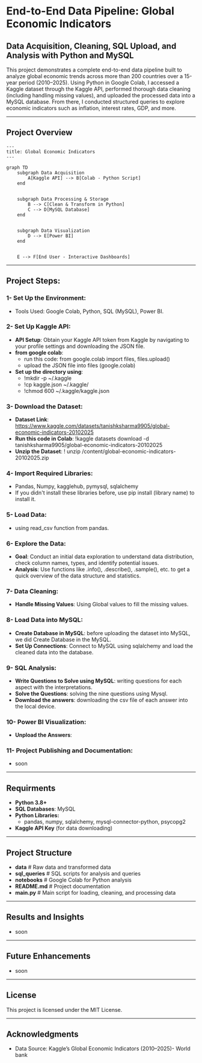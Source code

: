 # End-to-End Data Pipeline: Global Economic Indicators

## Data Acquisition, Cleaning, SQL Upload, and Analysis with Python and MySQL

This project demonstrates a complete end-to-end data pipeline built to analyze global economic trends across more than 200 countries over a 15-year period (2010–2025). Using Python in Google Colab, I accessed a Kaggle dataset through the Kaggle API, performed thorough data cleaning (including handling missing values), and uploaded the processed data into a MySQL database. From there, I conducted structured queries to explore economic indicators such as inflation, interest rates, GDP, and more.

---

## Project Overview

```mermaid
---
title: Global Economic Indicators
---

graph TD
    subgraph Data Acquisition
        A[Kaggle API] --> B[Colab - Python Script]
    end


    subgraph Data Processing & Storage
        B --> C[Clean & Transform in Python]
        C --> D[MySQL Database]
    end


    subgraph Data Visualization
        D --> E[Power BI]
    end


    E --> F[End User - Interactive Dashboards]
```

---

## Project Steps:

### 1- Set Up the Environment:
* Tools Used: Google Colab, Python, SQL (MySQL), Power BI.

### 2- Set Up Kaggle API:
* **API Setup**: Obtain your Kaggle API token from Kaggle by navigating to your profile settings and downloading the JSON file.
* **from google colab**:
    * run this code: from google.colab import files, files.upload()
    * upload the JSON file into files (google.colab)
 * **Set up the directory using**:
     * !mkdir -p ~/.kaggle
     * !cp kaggle.json ~/.kaggle/
     * !chmod 600 ~/.kaggle/kaggle.json
  
### 3- Download the Dataset:
* **Dataset Link**: https://www.kaggle.com/datasets/tanishksharma9905/global-economic-indicators-20102025
* **Run this code in Colab**: !kaggle datasets download -d tanishksharma9905/global-economic-indicators-20102025
* **Unzip the Dataset**: ! unzip /content/global-economic-indicators-20102025.zip

### 4- Import Required Libraries:
* Pandas, Numpy, kagglehub, pymysql, sqlalchemy
* If you didn't install these libraries before, use pip install (library name) to install it.

### 5- Load Data:
* using read_csv function from pandas.

### 6- Explore the Data:
* **Goal**: Conduct an initial data exploration to understand data distribution, check column names, types, and identify potential issues.
* **Analysis**: Use functions like .info(), .describe(), .sample(), etc. to get a quick overview of the data structure and statistics.

### 7- Data Cleaning:
* **Handle Missing Values**: Using Global values to fill the missing values.

### 8- Load Data into MySQL:
* **Create Database in MySQL**: before uploading the dataset into MySQL, we did Create Database in the MySQL.
* **Set Up Connections**: Connect to MySQL using sqlalchemy and load the cleaned data into the database.

### 9- SQL Analysis:
* **Write Questions to Solve using MySQL**: writing questions for each aspect with the interpretations.
* **Solve the Questions**: solving the nine questions using Mysql.
* **Download the answers**: downloading the csv file of each answer into the local device.

### 10- Power BI Visualization:
* **Unpload the Answers**:

### 11- Project Publishing and Documentation:
* soon

___

## Requirments
* **Python 3.8+**
* **SQL Databases**: MySQL
* **Python Libraries:**
    * pandas, numpy, sqlalchemy, mysql-connector-python, psycopg2
* **Kaggle API Key** (for data downloading)

---

## Project Structure
* **data**                      # Raw data and transformed data
* **sql_queries**               # SQL scripts for analysis and queries
* **notebooks**                 # Google Colab for Python analysis
* **README.md**                 # Project documentation
* **main.py**                   # Main script for loading, cleaning, and processing data

---

## Results and Insights
* soon

---

## Future Enhancements
* soon

---

## License
This project is licensed under the MIT License.

---

## Acknowledgments
* Data Source: Kaggle’s Global Economic Indicators (2010–2025)- World bank

